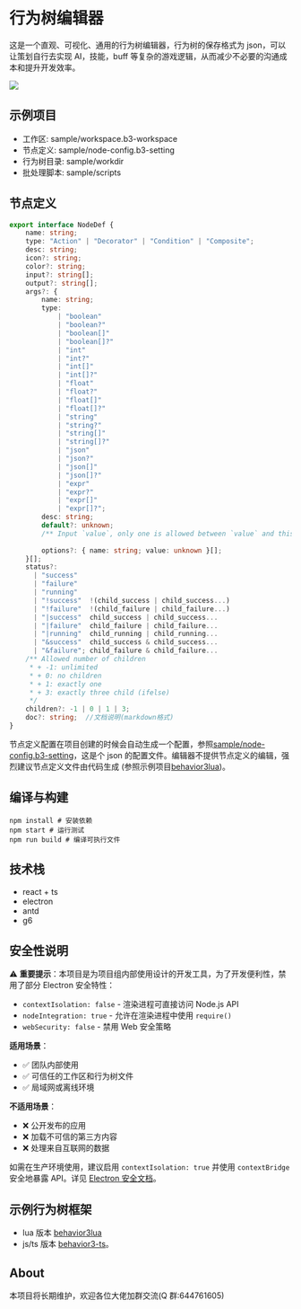 # 行为树编辑器

这是一个直观、可视化、通用的行为树编辑器，行为树的保存格式为 json，可以让策划自行去实现 AI，技能，buff 等复杂的游戏逻辑，从而减少不必要的沟通成本和提升开发效率。

![](readme/preview.gif)

## 示例项目

- 工作区: sample/workspace.b3-workspace
- 节点定义: sample/node-config.b3-setting
- 行为树目录: sample/workdir
- 批处理脚本: sample/scripts

## 节点定义

```typescript
export interface NodeDef {
    name: string;
    type: "Action" | "Decorator" | "Condition" | "Composite";
    desc: string;
    icon?: string;
    color?: string;
    input?: string[];
    output?: string[];
    args?: {
        name: string;
        type:
            | "boolean"
            | "boolean?"
            | "boolean[]"
            | "boolean[]?"
            | "int"
            | "int?"
            | "int[]"
            | "int[]?"
            | "float"
            | "float?"
            | "float[]"
            | "float[]?"
            | "string"
            | "string?"
            | "string[]"
            | "string[]?"
            | "json"
            | "json?"
            | "json[]"
            | "json[]?"
            | "expr"
            | "expr?"
            | "expr[]"
            | "expr[]?";
        desc: string;
        default?: unknown;
        /** Input `value`, only one is allowed between `value` and this arg.*/
    
        options?: { name: string; value: unknown }[];
    }[];
    status?:
      | "success"
      | "failure"
      | "running"
      | "!success"  !(child_success | child_success...)
      | "!failure"  !(child_failure | child_failure...)
      | "|success"  child_success | child_success...
      | "|failure"  child_failure | child_failure...
      | "|running"  child_running | child_running...
      | "&success"  child_success & child_success...
      | "&failure"; child_failure & child_failure...
    /** Allowed number of children
     * + -1: unlimited
     * + 0: no children
     * + 1: exactly one
     * + 3: exactly three child (ifelse)
     */
    children?: -1 | 0 | 1 | 3;
    doc?: string;  //文档说明(markdown格式)
}
```

节点定义配置在项目创建的时候会自动生成一个配置，参照[sample/node-config.b3-setting](sample/node-config.b3-setting)，这是个 json 的配置文件。编辑器不提供节点定义的编辑，强烈建议节点定义文件由代码生成 (参照示例项目[behavior3lua](https://github.com/zhandouxiaojiji/behavior3lua))。

## 编译与构建

```shell
npm install # 安装依赖
npm start # 运行测试
npm run build # 编译可执行文件
```

## 技术栈

- react + ts
- electron
- antd
- g6

## 安全性说明

⚠️ **重要提示**：本项目是为项目组内部使用设计的开发工具，为了开发便利性，禁用了部分 Electron 安全特性：

- `contextIsolation: false` - 渲染进程可直接访问 Node.js API
- `nodeIntegration: true` - 允许在渲染进程中使用 `require()`
- `webSecurity: false` - 禁用 Web 安全策略

**适用场景**：
- ✅ 团队内部使用
- ✅ 可信任的工作区和行为树文件
- ✅ 局域网或离线环境

**不适用场景**：
- ❌ 公开发布的应用
- ❌ 加载不可信的第三方内容
- ❌ 处理来自互联网的数据

如需在生产环境使用，建议启用 `contextIsolation: true` 并使用 `contextBridge` 安全地暴露 API。详见 [Electron 安全文档](https://www.electronjs.org/docs/latest/tutorial/security)。

## 示例行为树框架

- lua 版本 [behavior3lua](https://github.com/zhandouxiaojiji/behavior3lua)
- js/ts 版本 [behavior3-ts](https://github.com/zhongfq/behavior3-ts)。

## About

本项目将长期维护，欢迎各位大佬加群交流(Q 群:644761605)
